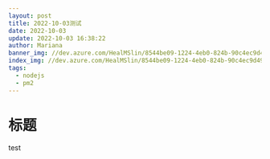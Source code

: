 ```yaml
---
layout: post
title: 2022-10-03测试
date: 2022-10-03
update: 2022-10-03 16:38:22
author: Mariana
banner_img: //dev.azure.com/HealMSlin/8544be09-1224-4eb0-824b-90c4ec9d49ee/_apis/git/repositories/7a27a721-4c93-4ecf-8258-d5422217b60a/items?path=%2F1662812638863_2436.png&versionDescriptor%5BversionOptions%5D=0&versionDescriptor%5BversionType%5D=0&versionDescriptor%5Bversion%5D=master&resolveLfs=true&%24format=octetStream&api-version=5.0
index_img: //dev.azure.com/HealMSlin/8544be09-1224-4eb0-824b-90c4ec9d49ee/_apis/git/repositories/7a27a721-4c93-4ecf-8258-d5422217b60a/items?path=%2F1662812638863_2436.png&versionDescriptor%5BversionOptions%5D=0&versionDescriptor%5BversionType%5D=0&versionDescriptor%5Bversion%5D=master&resolveLfs=true&%24format=octetStream&api-version=5.0
tags:
  - nodejs
  - pm2
---
```


# 标题

test
